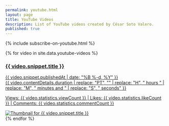 ```yaml
---
permalink: youtube.html
layout: page
title: YouTube Videos
description: List of YouTube videos created by César Soto Valero.
published: true
---
```


{% include subscribe-on-youtube.html %}

<div class="youtube-videos-container">
  {% for video in site.data.youtube-videos %}
  <a href="https://www.youtube.com/watch?v={{ video.id }}" target="_blank" class="youtube-video-link">
    <div class="youtube-video-card">
      <div class="youtube-video-text">
        <h3 class="youtube-video-title">{{ video.snippet.title }}</h3>
        <p class="youtube-video-description">
          {{ video.snippet.publishedAt | date: "%B %-d, %Y" }}<br>
          {{ video.contentDetails.duration | replace: "PT", "" | replace: "H", " hours " | replace: "M", " minutes and " | replace: "S", " seconds" }}
        </p>
        <p class="youtube-video-stats">
          <span>Views: {{ video.statistics.viewCount }}</span> | 
          <span>Likes: {{ video.statistics.likeCount }}</span> | 
          <span>Comments: {{ video.statistics.commentCount }}</span>
        </p>
      </div>
      <div class="youtube-video-thumbnail">
        <img src="{{ video.snippet.thumbnails.medium.url }}" alt="Thumbnail for {{ video.snippet.title }}">
      </div>
    </div>
  </a>
  {% endfor %}
</div>

